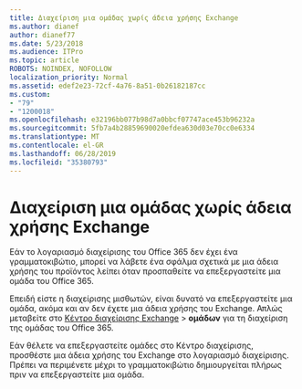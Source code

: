 ```yaml
---
title: Διαχείριση μια ομάδας χωρίς άδεια χρήσης Exchange
ms.author: dianef
author: dianef77
ms.date: 5/23/2018
ms.audience: ITPro
ms.topic: article
ROBOTS: NOINDEX, NOFOLLOW
localization_priority: Normal
ms.assetid: edef2e23-72cf-4a76-8a51-0b26182187cc
ms.custom:
- "79"
- "1200018"
ms.openlocfilehash: e32196bb077b98d7a0bbcf07747ace453b96232a
ms.sourcegitcommit: 5fb7a4b28859690020efdea630d03e70cc0e6334
ms.translationtype: MT
ms.contentlocale: el-GR
ms.lasthandoff: 06/28/2019
ms.locfileid: "35380793"
---
```

# <a name="manage-a-group-without-an-exchange-license"></a>Διαχείριση μια ομάδας χωρίς άδεια χρήσης Exchange

Εάν το λογαριασμό διαχείρισης του Office 365 δεν έχει ένα γραμματοκιβώτιο, μπορεί να λάβετε ένα σφάλμα σχετικά με μια άδεια χρήσης του προϊόντος λείπει όταν προσπαθείτε να επεξεργαστείτε μια ομάδα του Office 365.
  
Επειδή είστε η διαχείρισης μισθωτών, είναι δυνατό να επεξεργαστείτε μια ομάδα, ακόμα και αν δεν έχετε μια άδεια χρήσης του Exchange. Απλώς μεταβείτε στο [Κέντρο διαχείρισης Exchange](https://outlook.office365.com/ecp.aspx) \> **ομάδων** για τη διαχείριση της ομάδας του Office 365.
  
Εάν θέλετε να επεξεργαστείτε ομάδες στο Κέντρο διαχείρισης, προσθέστε μια άδεια χρήσης του Exchange στο λογαριασμό διαχείρισης. Πρέπει να περιμένετε μέχρι το γραμματοκιβώτιο δημιουργείται πλήρως πριν να επεξεργαστείτε μια ομάδα.
  